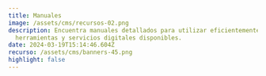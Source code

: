 ```yaml
---
title: Manuales
image: /assets/cms/recursos-02.png
description: Encuentra manuales detallados para utilizar eficientemente las
  herramientas y servicios digitales disponibles.
date: 2024-03-19T15:14:46.604Z
recurso: /assets/cms/banners-45.png
highlight: false
---
```

